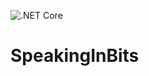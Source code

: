 ![.NET Core](https://github.com/UnafraidLyric75/SpeakingInBits/workflows/.NET%20Core/badge.svg)

# SpeakingInBits

